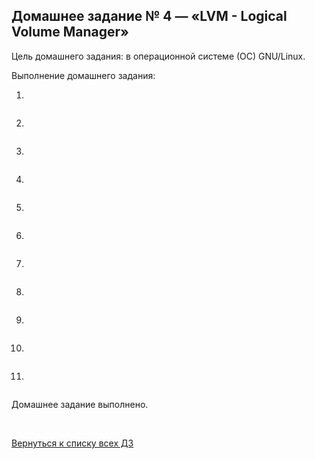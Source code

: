 ## Домашнее задание № 4 — «LVM - Logical Volume Manager»

Цель домашнего задания: в операционной системе (ОС) GNU/Linux.

Выполнение домашнего задания:

1) 

```console
```

2) 

```console
```

3) 

```console
```

4) 

```console
```

5) 

```console
```

6) 

```console
```

7) 

```console
```

8) 

```console

```

9) 

```console
```

10) 

```console
```

11) 

```console

```

Домашнее задание выполнено.

<br/>

[Вернуться к списку всех ДЗ](../README.md)
